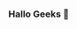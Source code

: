 ### Hallo Geeks 👋

<!--
**prerana1821/prerana1821** is a ✨ _special_ ✨ repository because its `README.md` (this file) appears on your GitHub profile.

Here are some ideas to get you started:

- 🔭 I’m currently working on Javascript & Flutter
- 🌱 I’m currently learning Javascript
- 👯 I’m looking to collaborate on ...
- 🤔 I’m looking for help with ...
- 💬 Ask me about Flutter
- 📫 How to reach me: ...
- 😄 Pronouns: ...
- ⚡ Fun fact: ...
-->
